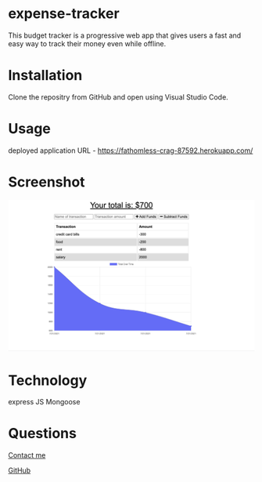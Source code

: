 # expense-tracker

This budget tracker is a progressive web app that gives users a fast and easy way to track their money even while offline.

# Installation

Clone the repositry from GitHub and open using Visual Studio Code.

# Usage

deployed application URL - https://fathomless-crag-87592.herokuapp.com/

# Screenshot

![get tag by id](public/images/screenshot.png)

# Technology
express JS
Mongoose

# Questions
[Contact me](chitra.iyer00@gmail.com)

[GitHub](https://github.com/ciyer87)
